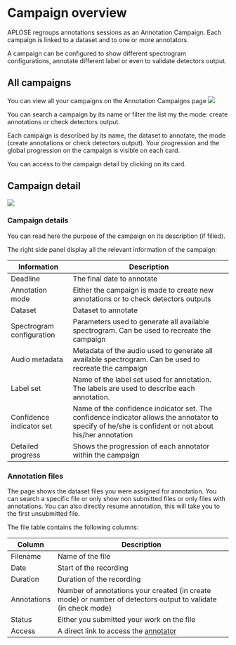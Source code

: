 # Campaign overview

APLOSE regroups annotations sessions as an Annotation Campaign.
Each campaign is linked to a dataset and to one or more annotators.

A campaign can be configured to show different spectrogram configurations, annotate different label or even to validate
detectors output.

## All campaigns

You can view all your campaigns on the Annotation Campaigns page
![](/campaigns/all-campaigns_user.png)

You can search a campaign by its name or filter the list my the mode: create annotations or check detectors output.

Each campaign is described by its name, the dataset to annotate, the mode (create annotations or check detectors
output).
Your progression and the global progression on the campaign is visible on each card.

You can access to the campaign detail by clicking on its card.

## Campaign detail

![](/campaigns/campaign-detail.png)

### Campaign details

You can read here the purpose of the campaign on its description (if filled).

The right side panel display all the relevant information of the campaign:

| Information               | Description                                                                                                                                           |
|---------------------------|-------------------------------------------------------------------------------------------------------------------------------------------------------|
| Deadline                  | The final date to annotate                                                                                                                            |
| Annotation mode           | Either the campaign is made to create new annotations or to check detectors outputs                                                                   |
| Dataset                   | Dataset to annotate                                                                                                                                   |
| Spectrogram configuration | Parameters used to generate all available spectrogram. Can be used to recreate the campaign                                                           |
| Audio metadata            | Metadata of the audio used to generate all available spectrogram. Can be used to recreate the campaign                                                |
| Label set                 | Name of the label set used for annotation. The labels are used to describe each annotation.                                                           |
| Confidence indicator set  | Name of the confidence indicator set. The confidence indicator allows the annotator to specify of he/she is confident or not about his/her annotation |
| Detailed progress         | Shows the progression of each annotator within the campaign                                                                                           |

### Annotation files

The page shows the dataset files you were assigned for annotation. You can search a specific file or only show non
submitted files or only files with annotations.
You can also directly resume annotation, this will take you to the first unsubmitted file.

The file table contains the following columns:

| Column      | Description                                                                                                   |
|-------------|---------------------------------------------------------------------------------------------------------------|
| Filename    | Name of the file                                                                                              |
| Date        | Start of the recording                                                                                        |
| Duration    | Duration of the recording                                                                                     |
| Annotations | Number of annotations your created (in create mode) or number of detectors output to validate (in check mode) |
| Status      | Either you submitted your work on the file                                                                    |
| Access      | A direct link to access the [annotator](./annotator)                                                          |

